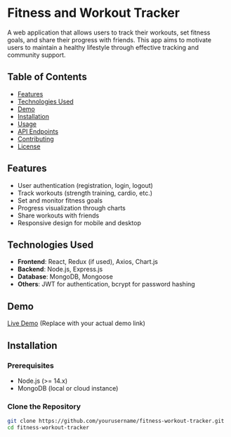 # Fitness and Workout Tracker

A web application that allows users to track their workouts, set fitness goals, and share their progress with friends. This app aims to motivate users to maintain a healthy lifestyle through effective tracking and community support.

## Table of Contents

- [Features](#features)
- [Technologies Used](#technologies-used)
- [Demo](#demo)
- [Installation](#installation)
- [Usage](#usage)
- [API Endpoints](#api-endpoints)
- [Contributing](#contributing)
- [License](#license)

## Features

- User authentication (registration, login, logout)
- Track workouts (strength training, cardio, etc.)
- Set and monitor fitness goals
- Progress visualization through charts
- Share workouts with friends
- Responsive design for mobile and desktop

## Technologies Used

- **Frontend**: React, Redux (if used), Axios, Chart.js
- **Backend**: Node.js, Express.js
- **Database**: MongoDB, Mongoose
- **Others**: JWT for authentication, bcrypt for password hashing

## Demo

[Live Demo](#) (Replace with your actual demo link)

## Installation

### Prerequisites

- Node.js (>= 14.x)
- MongoDB (local or cloud instance)

### Clone the Repository

```bash
git clone https://github.com/yourusername/fitness-workout-tracker.git
cd fitness-workout-tracker
